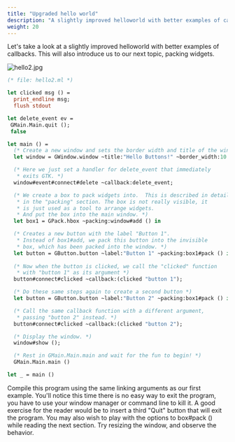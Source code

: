 ```yaml
---
title: "Upgraded hello world"
description: "A slightly improved helloworld with better examples of callbacks."
weight: 20
---
```


Let's take a look at a slightly improved helloworld with better examples of callbacks. This will also introduce us to our next topic, packing widgets.

![hello2.jpg](../files/hello2.jpg)

``` ocaml
(* file: hello2.ml *)

let clicked msg () =
  print_endline msg;
  flush stdout

let delete_event ev =
 GMain.Main.quit ();
 false

let main () =
  (* Create a new window and sets the border width and title of the window. *)
  let window = GWindow.window ~title:"Hello Buttons!" ~border_width:10 () in

  (* Here we just set a handler for delete_event that immediately
   * exits GTK. *)
  window#event#connect#delete ~callback:delete_event;

  (* We create a box to pack widgets into.  This is described in detail
   * in the "packing" section. The box is not really visible, it
   * is just used as a tool to arrange widgets.
   * And put the box into the main window. *)
  let box1 = GPack.hbox ~packing:window#add () in

  (* Creates a new button with the label "Button 1".
   * Instead of box1#add, we pack this button into the invisible
   * box, which has been packed into the window. *)
  let button = GButton.button ~label:"Button 1" ~packing:box1#pack () in
    
  (* Now when the button is clicked, we call the "clicked" function
   * with "button 1" as its argument *)
  button#connect#clicked ~callback:(clicked "button 1");

  (* Do these same steps again to create a second button *)
  let button = GButton.button ~label:"Button 2" ~packing:box1#pack () in

  (* Call the same callback function with a different argument,
   * passing "button 2" instead. *)
  button#connect#clicked ~callback:(clicked "button 2");

  (* Display the window. *)
  window#show ();

  (* Rest in GMain.Main.main and wait for the fun to begin! *)
  GMain.Main.main ()

let _ = main ()
```

Compile this program using the same linking arguments as our first example. You'll notice this time there is no easy way to exit the program, you have to use your window manager or command line to kill it. A good exercise for the reader would be to insert a third "Quit" button that will exit the program. You may also wish to play with the options to box#pack () while reading the next section. Try resizing the window, and observe the behavior.
